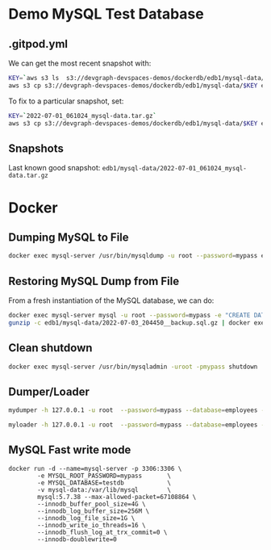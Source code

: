 # Demo MySQL Test Database

## .gitpod.yml

We can get the most recent snapshot with:

```bash
KEY=`aws s3 ls  s3://devgraph-devspaces-demos/dockerdb/edb1/mysql-data/ | awk '{print $4}' | sort | tail -n 1`
aws s3 cp s3://devgraph-devspaces-demos/dockerdb/edb1/mysql-data/$KEY edb1/mysql-data/
```

To fix to a particular snapshot, set:
```bash
KEY=`2022-07-01_061024_mysql-data.tar.gz`
aws s3 cp s3://devgraph-devspaces-demos/dockerdb/edb1/mysql-data/$KEY edb1/mysql-data/
```

## Snapshots

Last known good snapshot: `edb1/mysql-data/2022-07-01_061024_mysql-data.tar.gz`

# Docker 

## Dumping MySQL to File

```sh
docker exec mysql-server /usr/bin/mysqldump -u root --password=mypass employees | gzip -9 -c > `date +"%Y-%m-%d_%H%M%S"`__backup.sql.gz
```

## Restoring MySQL Dump from File

From a fresh instantiation of the MySQL database, we can do:

```sh
docker exec mysql-server mysql -u root --password=mypass -e "CREATE DATABASE employees"
gunzip -c edb1/mysql-data/2022-07-03_204450__backup.sql.gz | docker exec -i mysql-server mysql -u root --password=mypass employees
```

## Clean shutdown

```sh
docker exec mysql-server /usr/bin/mysqladmin -uroot -pmypass shutdown
```

## Dumper/Loader

```sh
mydumper -h 127.0.0.1 -u root  --password=mypass --database=employees --threads=8  --outputdir edb1/mysql-data/
```

```sh
myloader -h 127.0.0.1 -u root  --password=mypass --database=employees --threads=8 --directory edb1/mysql-data/2022-07-06_231402
```

## MySQL Fast write mode

```
docker run -d --name=mysql-server -p 3306:3306 \
        -e MYSQL_ROOT_PASSWORD=mypass       \
        -e MYSQL_DATABASE=testdb            \
        -v mysql-data:/var/lib/mysql        \
        mysql:5.7.38 --max-allowed-packet=67108864 \
        --innodb_buffer_pool_size=4G \
        --innodb_log_buffer_size=256M \
        --innodb_log_file_size=1G \
        --innodb_write_io_threads=16 \
        --innodb_flush_log_at_trx_commit=0 \
        --innodb-doublewrite=0
```